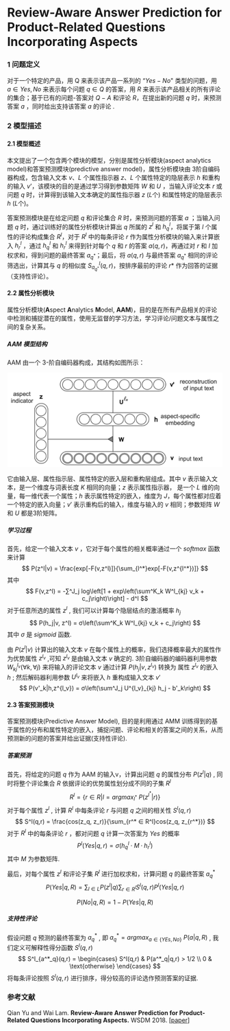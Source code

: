 # Review-Aware Answer Prediction for Product-Related Questions Incorporating Aspects

### 1 问题定义

对于一个特定的产品，用 Q 来表示该产品一系列的 “$Yes-No$" 类型的问题，用 $a ∈ {Yes, No}$ 来表示每个问题 $q ∈ Q$ 的答案，用 $R$ 来表示该产品相关的所有评论的集合；基于已有的问题-答案对 $Q-A$  和评论 $R$，在提出新的问题 $q$ 时，来预测答案 $a$ ，同时给出支持该答案 $a$ 的评论 .

### 2 模型描述

#### 2.1 模型概述

本文提出了一个包含两个模块的模型，分别是属性分析模块(aspect analytics model)和答案预测模块(predictive answer model)，属性分析模块由 3阶自编码器构成，包含输入文本 $v$、$L$ 个属性指示器 $z$、$L$ 个属性特定的隐层表示 $h$ 和重构的输入 $v’$，该模块的目的是通过学习得到参数矩阵 $W$ 和 $U$ ，当输入评论文本 $r$ 或问题 $q$ 时，计算得到该输入文本确定的属性指示器 $z$ ($L$个) 和属性特定的隐层表示 $h$ ($L$个)。

答案预测模块是在给定问题 $q$ 和评论集合 $R$ 时，来预测问题的答案 $a$ ；当输入问题 $q$ 时，通过训练好的属性分析模块计算出 $q$ 所属的 $z^l$ 和 $h^l_q$，将属于第 $l$ 个属性的评论构成集合 $R^l$，对于 $R^l$ 中的每条评论 $r$ 作为属性分析模块的输入来计算嵌入 $h^l_r$ ，通过 $h^l_q$ 和 $h^l_r$ 来得到针对每个 $q$ 和 $r$ 的答案 $a(q, r)$，再通过对 $r$ 和 $l$ 加权求和，得到问题的最终答案 $a_{q^*}$；最后，将 $a(q, r)$ 与最终答案 $a_{q^*}$ 相同的评论筛选出，计算其与 $q$ 的相似度 $S^l_{a_{q^*}}(q, r)$，按排序最前的评论 $r*$ 作为回答的证据（支持性评论）。

#### 2.2 属性分析模块

属性分析模块(**A**spect **A**nalytics **M**odel, **AAM**)，目的是在所有产品相关的评论中检测和捕捉潜在的属性，使用无监督的学习方法，学习评论/问题文本与属性之间的复杂关系。

##### AAM 模型结构

AAM 由一个 3-阶自编码器构成，其结构如图所示：

![AAM模型结构](../../img/AAM模型结构.png)



它由输入层、属性指示层、属性特定的嵌入层和重构层组成。其中 $v$ 表示输入文本，是一个维度与词表长度 $K$ 相同的向量；$z$ 表示属性指示器， 是一个 $L$ 维的向量，每一维代表一个属性；$h$ 表示属性特定的嵌入，维度为 $J$，每个属性都对应着一个特定的嵌入向量；$v'$ 表示重构后的输入，维度与输入的 $v$ 相同；参数矩阵 $W$ 和 $U$ 都是3阶矩阵。

##### 学习过程

首先，给定一个输入文本 $v$ ，它对于每个属性的相关概率通过一个 $softmax$ 函数来计算
$$
P(z^l|v) = \frac{exp[-F(v,z^l)]}{\sum_{l^*}exp[-F(v,z^{l^*})]}
$$
其中
$$
F(v,z^l) = -∑^J_j log\left[1 + exp\left(\sum^K_k W^l_{kj} v_k + c_j\right)\right] - d^l
$$
对于任意所选的属性 $z^l$ , 我们可以计算每个隐层结点的激活概率 $h_j$
$$
P(h_j|v, z^l) = σ\left(\sum^K_k W^l_{kj} v_k + c_j\right)
$$
其中 $σ$ 是 $sigmoid$ 函数.

由 $P(z^l|v)$ 计算出的输入文本 $v$ 在每个属性上的概率，我们选择概率最大的属性作为优势属性 $z^{l_v}$ ,可知 $z^{l_v}$ 是由输入文本 $v$ 确定的. 3阶自编码器的编码器利用参数 $W^{l_v}_{kj}(∀k, ∀j)$ 来将输入的评论文本 $v$ 通过计算 $P(h_j|v,z^{l_v})$ 转换为 属性 $z^{l_v}$ 的嵌入 $h$ ; 然后解码器利用参数 $U^{l_v}$ 来将嵌入 $h$ 重构成输入文本 $v'$ 
$$
P(v'_k|h,z^{l_v}) = σ\left(\sum^J_j U^{l_v}_{kj} h_j - b'_k\right)
$$

#### 2.3 答案预测模块

答案预测模块(Predictive Answer Model), 目的是利用通过 AMM 训练得到的基于属性的分布和属性特定的嵌入，捕捉问题、评论和相关的答案之间的关系，从而预测新的问题的答案并给出证据(支持性评论).

##### 答案预测

首先，将给定的问题 $q$ 作为 AAM 的输入v，计算出问题 $q$ 的属性分布 $P(z^l|q)$ , 同时将整个评论集合 $R$ 依据评论的优势属性划分成不同的子集 $R^l$
$$
R^l = \{r ∈ R | l = argmax_{l^*} \ P(z^{l^*}|r)\}
$$
对于每个属性 $z^l$ , 计算 $R^l$ 中每条评论 $r$ 与问题 $q$ 之间的相关性 $S^l(q,r)$
$$
S^l(q,r) = \frac{cos(z_q, z_r)}{\sum_{r^* ∈ R^l}cos(z_q, z_{r^*})}
$$
对于 $R^l$ 中的每条评论 $r$ ，都对问题 $q$ 计算一次答案为 $Yes$ 的概率
$$
P^l(Yes|q,r) = σ(h^l_q · M · h^l_r)
$$
其中 $M$ 为参数矩阵.

最后，对每个属性 $z^l$ 和评论子集 $R^l$ 进行加权求和，计算问题 $q$ 的最终答案 $a^*_q$
$$
P(Yes|q,R) = \sum_{l∈L}P(z^l|q)\sum_{r∈R^l}S^l(q,r)P^l(Yes|q,r)
$$

$$
P(No|q,R) = 1 - P(Yes|q,R)
$$

##### 支持性评论

假设问题 $q$ 预测的最终答案为 $a^*_q$ , 即 $a^*_q = argmax_{a∈\{YEs,No\}}\ P(a|q,R)$ , 我们定义可解释性得分函数 $S^l(q,r)$
$$
S^l_{a^*_q}(q,r) = 
	\begin{cases}
		S^l(q,r) & P(a^*_q|q,r) > 1/2 \\
		0				 & \text{otherwise}
	\end{cases}
$$
将每条评论按照 $S^l(q,r)$ 进行排序，得分较高的评论选作预测答案的证据.



### 参考文献

Qian Yu and Wai Lam. **Review-Aware Answer Prediction for Product-Related Questions Incorporating Aspects.** WSDM 2018. [[paper](https://dl.acm.org/doi/proceedings/10.1145/3159652)]

